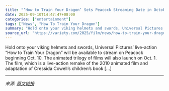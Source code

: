```yaml
---
title: "‘How to Train Your Dragon’ Sets Peacock Streaming Date in October, Along With Animated Trilogy"
date: 2025-09-10T14:47:47+08:00
categories: ["entertainment"]
tags: ["News", "How To Train Your Dragon"]
summary: "Hold onto your viking helmets and swords, Universal Pictures’ live-action “How to Train Your Dragon” will be available to stream on Peacock beginning Oct. 10. The animated trilogy of films will also l"
source_url: "https://variety.com/2025/film/news/how-to-train-your-dragon-peacock-release-date-streaming-1236446366/"
---
```


Hold onto your viking helmets and swords, Universal Pictures’ live-action “How to Train Your Dragon” will be available to stream on Peacock beginning Oct. 10. The animated trilogy of films will also launch on Oct. 1. The film, which is a live-action remake of the 2010 animated film and adaptation of Cressida Cowell’s children’s book [&#8230;]

---

*来源: [原文链接](https://variety.com/2025/film/news/how-to-train-your-dragon-peacock-release-date-streaming-1236446366/)*
